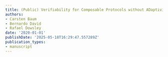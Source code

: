 ```yaml
---
title: (Public) Verifiability for Composable Protocols without ADaptivity or Zero-Knowledge
authors:
- Carsten Baum
- Bernardo David
- Rafael Dowsley
date: '2020-01-01'
publishDate: '2025-05-18T16:29:47.557289Z'
publication_types:
- manuscript
---
```

